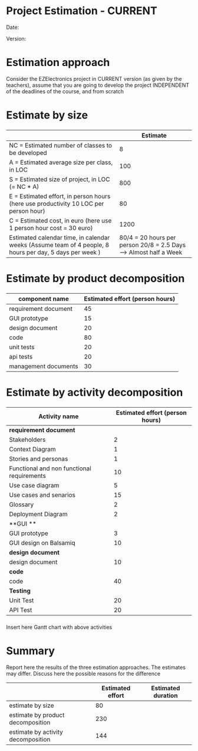 # Project Estimation - CURRENT
Date:

Version:


# Estimation approach
Consider the EZElectronics  project in CURRENT version (as given by the teachers), assume that you are going to develop the project INDEPENDENT of the deadlines of the course, and from scratch
# Estimate by size
### 
|             | Estimate                        |             
| ----------- | ------------------------------- |  
| NC =  Estimated number of classes to be developed   |               8              |             
|  A = Estimated average size per class, in LOC       |              100              | 
| S = Estimated size of project, in LOC (= NC * A) |            800           |
| E = Estimated effort, in person hours (here use productivity 10 LOC per person hour)  |                 80                     |   
| C = Estimated cost, in euro (here use 1 person hour cost = 30 euro) |  1200  | 
| Estimated calendar time, in calendar weeks (Assume team of 4 people, 8 hours per day, 5 days per week ) | 80/4 =  20 hours per person  20/8 = 2.5 Days   --> Almost half a Week|               

# Estimate by product decomposition
### 
|         component name    | Estimated effort (person hours)   |             
| ----------- | ------------------------------- | 
|requirement document    | 45 |
| GUI prototype |15|
|design document |20|
|code |80|
| unit tests |20|
| api tests |20|
| management documents  |30|



# Estimate by activity decomposition
### 
|         Activity name    | Estimated effort (person hours)   |             
| ----------- | ------------------------------- | 
| **requirement document** | |
| Stakeholders |2 |
| Context Diagram |1 |
| Stories and personas  |1 |
| Functional and non functional requirements|10 |
| Use case diagram| 5|
|Use cases and senarios|15|
|Glossary |2 |
| Deployment Diagram| 2|
|**GUI ** | |
| GUI prototype| 3|
| GUI design on Balsamiq| 10|
|**design document** | |
|design document | 10|
|**code** | |
|code | 40 |
|**Testing** | |
|Unit Test | 20|
|API Test |20 |
###
Insert here Gantt chart with above activities

# Summary

Report here the results of the three estimation approaches. The  estimates may differ. Discuss here the possible reasons for the difference

|             | Estimated effort                        |   Estimated duration |          
| ----------- | ------------------------------- | ---------------|
| estimate by size |80|
| estimate by product decomposition |230|
| estimate by activity decomposition |144|




